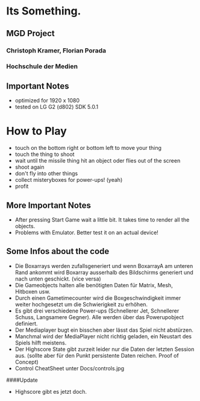 Its Something.
==============
## MGD Project
### Christoph Kramer, Florian Porada
### Hochschule der Medien


Important Notes
---------------
- optimized for 1920 x 1080
- tested on LG G2 (d802) SDK 5.0.1

# How to Play
- touch on the bottom right or bottom left to move your thing
- touch the thing to shoot
- wait until the missile thing hit an object oder flies out of the screen
- shoot again
- don't fly into other things
- collect misteryboxes for power-ups! (yeah)
- profit

More Important Notes
--------------------
- After pressing Start Game wait a little bit. It takes time to render all the objects. 
- Problems with Emulator. Better test it on an actual device!


Some Infos about the code
-------------------------
- Die Boxarrays werden zufallsgeneriert und wenn BoxarrayA am unteren Rand ankommt wird Boxarray ausserhalb des Bildschirms generiert und nach unten geschickt. (vice versa)
- Die Gameobjects halten alle benötigten Daten für Matrix, Mesh, Hitboxen usw. 
- Durch einen Gametimecounter wird die Boxgeschwindigkeit immer weiter hochgesetzt um die Schwierigkeit zu erhöhen. 
- Es gibt drei verschiedene Power-ups (Schnellerer Jet, Schnellerer Schuss, Langsamere Gegner). Alle werden über das Powerupobject definiert.
- Der Mediaplayer bugt ein bisschen aber lässt das Spiel nicht abstürzen.
- Manchmal wird der MediaPlayer nicht richtig geladen, ein Neustart des Spiels hilft meistens.
- Der Highscore State gibt zurzeit leider nur die Daten der letzten Session aus. (sollte aber für den Punkt persistente Daten reichen. Proof of Concept)
- Control CheatSheet unter Docs/controls.jpg

####Update
- Highscore gibt es jetzt doch.
